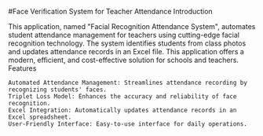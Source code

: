 #Face Verification System for Teacher Attendance
Introduction

This application, named "Facial Recognition Attendance System", automates student attendance management for teachers using cutting-edge facial recognition technology. The system identifies students from class photos and updates attendance records in an Excel file. This application offers a modern, efficient, and cost-effective solution for schools and teachers.
Features

    Automated Attendance Management: Streamlines attendance recording by recognizing students' faces.
    Triplet Loss Model: Enhances the accuracy and reliability of face recognition.
    Excel Integration: Automatically updates attendance records in an Excel spreadsheet.
    User-Friendly Interface: Easy-to-use interface for daily operations.
